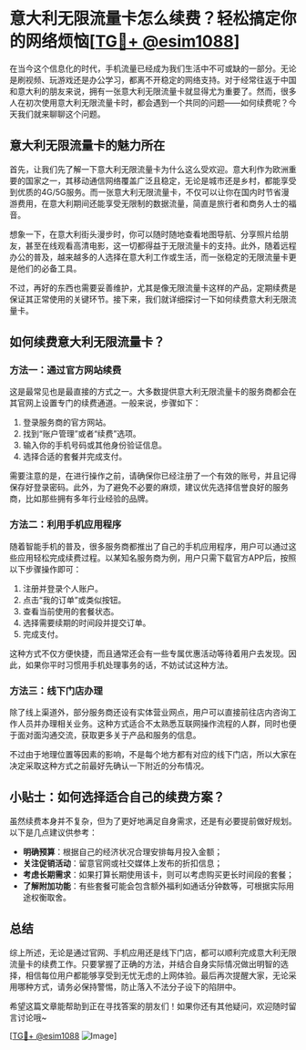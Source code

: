 # 意大利无限流量卡怎么续费？轻松搞定你的网络烦恼[[TG💪+ @esim1088](https://t.me/s/esim1088)]

在当今这个信息化的时代，手机流量已经成为我们生活中不可或缺的一部分。无论是刷视频、玩游戏还是办公学习，都离不开稳定的网络支持。对于经常往返于中国和意大利的朋友来说，拥有一张意大利无限流量卡就显得尤为重要了。然而，很多人在初次使用意大利无限流量卡时，都会遇到一个共同的问题——如何续费呢？今天我们就来聊聊这个问题。

## 意大利无限流量卡的魅力所在

首先，让我们先了解一下意大利无限流量卡为什么这么受欢迎。意大利作为欧洲重要的国家之一，其移动通信网络覆盖广泛且稳定，无论是城市还是乡村，都能享受到优质的4G/5G服务。而一张意大利无限流量卡，不仅可以让你在国内时节省漫游费用，在意大利期间还能享受无限制的数据流量，简直是旅行者和商务人士的福音。

想象一下，在意大利街头漫步时，你可以随时随地查看地图导航、分享照片给朋友，甚至在线观看高清电影，这一切都得益于无限流量卡的支持。此外，随着远程办公的普及，越来越多的人选择在意大利工作或生活，而一张稳定的无限流量卡更是他们的必备工具。

不过，再好的东西也需要妥善维护，尤其是像无限流量卡这样的产品，定期续费是保证其正常使用的关键环节。接下来，我们就详细探讨一下如何续费意大利无限流量卡。

## 如何续费意大利无限流量卡？

### 方法一：通过官方网站续费

这是最常见也是最直接的方式之一。大多数提供意大利无限流量卡的服务商都会在其官网上设置专门的续费通道。一般来说，步骤如下：

1. 登录服务商的官方网站。
2. 找到“账户管理”或者“续费”选项。
3. 输入你的手机号码或其他身份验证信息。
4. 选择合适的套餐并完成支付。

需要注意的是，在进行操作之前，请确保你已经注册了一个有效的账号，并且记得保存好登录密码。此外，为了避免不必要的麻烦，建议优先选择信誉良好的服务商，比如那些拥有多年行业经验的品牌。

### 方法二：利用手机应用程序

随着智能手机的普及，很多服务商都推出了自己的手机应用程序，用户可以通过这些应用轻松完成续费过程。以某知名服务商为例，用户只需下载官方APP后，按照以下步骤操作即可：

1. 注册并登录个人账户。
2. 点击“我的订单”或类似按钮。
3. 查看当前使用的套餐状态。
4. 选择需要续期的时间段并提交订单。
5. 完成支付。

这种方式不仅方便快捷，而且通常还会有一些专属优惠活动等待着用户去发现。因此，如果你平时习惯用手机处理事务的话，不妨试试这种方法。

### 方法三：线下门店办理

除了线上渠道外，部分服务商还设有实体营业网点，用户可以直接前往店内咨询工作人员并办理相关业务。这种方式适合不太熟悉互联网操作流程的人群，同时也便于面对面沟通交流，获取更多关于产品和服务的信息。

不过由于地理位置等因素的影响，不是每个地方都有对应的线下门店，所以大家在决定采取这种方式之前最好先确认一下附近的分布情况。

## 小贴士：如何选择适合自己的续费方案？

虽然续费本身并不复杂，但为了更好地满足自身需求，还是有必要提前做好规划。以下是几点建议供参考：

- **明确预算**：根据自己的经济状况合理安排每月投入金额；
- **关注促销活动**：留意官网或社交媒体上发布的折扣信息；
- **考虑长期需求**：如果打算长期使用该卡，则可以考虑购买更长时间段的套餐；
- **了解附加功能**：有些套餐可能会包含额外福利如通话分钟数等，可根据实际用途权衡取舍。

## 总结

综上所述，无论是通过官网、手机应用还是线下门店，都可以顺利完成意大利无限流量卡的续费工作。只要掌握了正确的方法，并结合自身实际情况做出明智的选择，相信每位用户都能够享受到无忧无虑的上网体验。最后再次提醒大家，无论采用哪种方式，请务必保持警惕，防止落入不法分子设下的陷阱中。

希望这篇文章能帮助到正在寻找答案的朋友们！如果你还有其他疑问，欢迎随时留言讨论哦~

[[TG💪+ @esim1088](https://t.me/s/esim1088) ![Image](https://i.postimg.cc/4NQfJmqS/Snipaste-2025-05-13-00-14-12.png)]